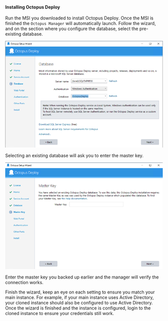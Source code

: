 #### Installing Octopus Deploy

Run the MSI you downloaded to install Octopus Deploy.  Once the MSI is finished the `Octopus Manager` will automatically launch.  Follow the wizard, and on the section where you configure the database, select the pre-existing database.

![](/docs/shared-content/upgrade/images/select-existing-database.png)

Selecting an existing database will ask you to enter the master key.

![](/docs/shared-content/upgrade/images/enter-master-key.png)

Enter the master key you backed up earlier and the manager will verify the connection works.  

Finish the wizard, keep an eye on each setting to ensure you match your main instance.  For example, if your main instance uses Active Directory, your cloned instance should also be configured to use Active Directory.  Once the wizard is finished and the instance is configured, login to the cloned instance to ensure your credentials still work.
